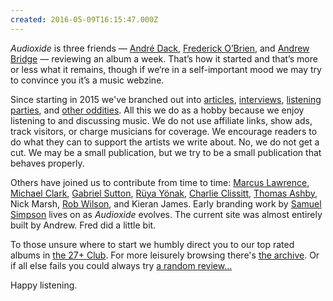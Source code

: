 ```yaml
---
created: 2016-05-09T16:15:47.000Z
---
```


*Audioxide* is three friends — [André Dack](https://twitter.com/andredack), [Frederick O’Brien](https://fredobrien.co.uk), and [Andrew Bridge](http://www.andrewhbridge.co.uk) — reviewing an album a week. That’s how it started and that’s more or less what it remains, though if we‘re in a self-important mood we may try to convince you it’s a music webzine.

Since starting in 2015 we've branched out into [articles](/articles), [interviews](/interviews), [listening parties](/listening-parties), and [other oddities](/funnyfarm). All this we do as a hobby because we enjoy listening to and discussing music. We do not use affiliate links, show ads, track visitors, or charge musicians for coverage. We encourage readers to do what they can to support the artists we write about. No, we do not get a cut. We may be a small publication, but we try to be a small publication that behaves properly.

Others have joined us to contribute from time to time: [Marcus Lawrence](https://mlawrence.journoportfolio.com), [Michael Clark](https://twitter.com/Pixleh), [Gabriel Sutton](https://www.instagram.com/gpsutton9), [Rüya Yönak](https://twitter.com/ymagination_), [Charlie Clissitt](https://twitter.com/CharlieClissitt), [Thomas Ashby](https://thomasashby.co.uk), Nick Marsh, [Rob Wilson](https://twitter.com/colourfulse7ens), and Kieran James. Early branding work by [Samuel Simpson](https://www.instagram.com/autonwolf) lives on as *Audioxide* evolves. The current site was almost entirely built by Andrew. Fred did a little bit.

To those unsure where to start we humbly direct you to our top rated albums in [the 27+ Club](/). For more leisurely browsing there's [the archive](/reviews). Or if all else fails you could always try [a random review...](/)

Happy listening.
